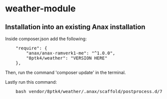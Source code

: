 # weather-module

## Installation into an existing Anax installation

Inside composer.json add the following:

<pre>
    "require": {
        "anax/anax-ramverk1-me": "^1.0.0",
        "8ptk4/weather": "VERSION HERE"
    },
</pre>

Then, run the command 'composer update' in the terminal.

Lastly run this command:
<pre>
    bash vendor/8ptk4/weather/.anax/scaffold/postprocess.d/700_weather.bash
</pre>
